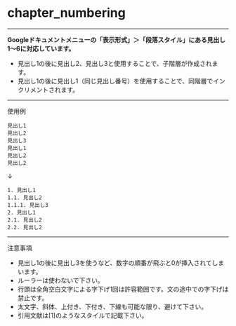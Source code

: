 # chapter_numbering

***

**Googleドキュメントメニューの「表示形式」＞「段落スタイル」にある見出し1〜6に対応しています。**

- 見出し1の後に見出し2、見出し3と使用することで、子階層が作成されます。<br>
- 見出し1の後に見出し1（同じ見出し番号）を使用することで、同階層でインクリメントされます。

***

使用例

```
見出し1
見出し2
見出し3
見出し1
見出し2
見出し2
```
↓
```
1. 見出し1
1.1. 見出し2
1.1.1. 見出し3
2. 見出し1
2.1. 見出し2
2.2. 見出し2
```

***

注意事項
- 見出し1の後に見出し3を使うなど、数字の順番が飛ぶと0が挿入されてしまいます。
- ルーラーは使わないで下さい。
- 行頭は全角空白文字による字下げ1回は許容範囲です。文の途中での字下げは禁止です。
- 太文字、斜体、上付き、下付き、下線も可能な限り、避けて下さい。
- 引用文献は[1]のようなスタイルで記載下さい。
